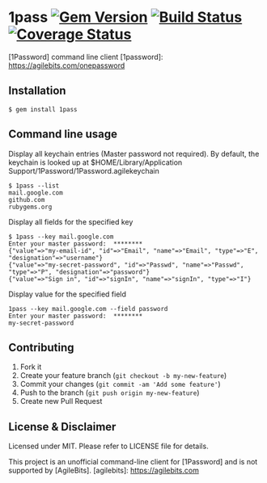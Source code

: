 # 1pass [![Gem Version](https://badge.fury.io/rb/1pass.png)](http://badge.fury.io/rb/1pass) [![Build Status](https://travis-ci.org/dlokesh/1pass.png)](https://travis-ci.org/dlokesh/1pass) [![Coverage Status](https://coveralls.io/repos/dlokesh/1pass/badge.png?branch=master)](https://coveralls.io/r/dlokesh/1pass?branch=master)

[1Password] command line client
[1password]: https://agilebits.com/onepassword

## Installation

    $ gem install 1pass

## Command line usage

Display all keychain entries (Master password not required). By default, the keychain is looked up at $HOME/Library/Application Support/1Password/1Password.agilekeychain

    $ 1pass --list
    mail.google.com
    github.com
    rubygems.org

    
Display all fields for the specified key    

    $ 1pass --key mail.google.com
    Enter your master password:  ********
    {"value"=>"my-email-id", "id"=>"Email", "name"=>"Email", "type"=>"E", "designation"=>"username"}
    {"value"=>"my-secret-password", "id"=>"Passwd", "name"=>"Passwd", "type"=>"P", "designation"=>"password"}
    {"value"=>"Sign in", "id"=>"signIn", "name"=>"signIn", "type"=>"I"}
    
Display value for the specified field

    1pass --key mail.google.com --field password
    Enter your master password:  ********
    my-secret-password
    
## Contributing

1. Fork it
2. Create your feature branch (`git checkout -b my-new-feature`)
3. Commit your changes (`git commit -am 'Add some feature'`)
4. Push to the branch (`git push origin my-new-feature`)
5. Create new Pull Request
    
## License & Disclaimer

Licensed under MIT. Please refer to LICENSE file for details.

This project is an unofficial command-line client for [1Password] and is not supported by [AgileBits].
[agilebits]: https://agilebits.com

    

